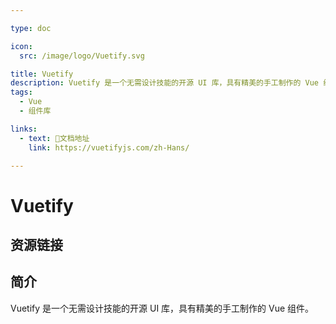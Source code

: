 ```yaml
---

type: doc

icon:
  src: /image/logo/Vuetify.svg

title: Vuetify
description: Vuetify 是一个无需设计技能的开源 UI 库，具有精美的手工制作的 Vue 组件。
tags:
  - Vue
  - 组件库

links:
  - text: 📖文档地址
    link: https://vuetifyjs.com/zh-Hans/

---
```


<ShowLogo />

# Vuetify

<ShowTags />

<ShowBreadcrumb />

## 资源链接

<ShowLinks />

## 简介

Vuetify 是一个无需设计技能的开源 UI 库，具有精美的手工制作的 Vue 组件。
